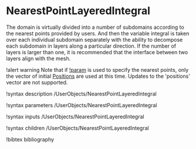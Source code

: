 # NearestPointLayeredIntegral

The domain is virtually divided into a number of subdomains according to the
nearest points provided by users. And then the variable integral
is taken over each individual subdomain separately with the ability to decompose
each subdomain in layers along a particular direction. If the number of layers is
larger than one, it is recommended that the interface between two layers align
with the mesh.

!alert warning
Note that if [!param](/UserObjects/NearestPointLayeredIntegral/positions_object) is used to specify the nearest points,
only the vector of initial [Positions](syntax/Positions/index.md) are used at this time.
Updates to the 'positions' vector are not supported.

!syntax description /UserObjects/NearestPointLayeredIntegral

!syntax parameters /UserObjects/NearestPointLayeredIntegral

!syntax inputs /UserObjects/NearestPointLayeredIntegral

!syntax children /UserObjects/NearestPointLayeredIntegral

!bibtex bibliography
